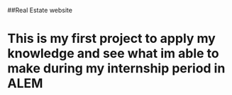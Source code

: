 ##Real Estate website
# This is my first project to apply my knowledge and see what im  able to make during my internship period in ALEM 